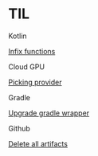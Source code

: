 # TIL
Kotlin

[Infix functions](./kotlin/infix-functions.md)

Cloud GPU
    
[Picking provider](./cloudGPU/picking-provider.md)

Gradle

[Upgrade gradle wrapper](./gradle/upgrade.md)

Github

[Delete all artifacts](./github/delete-all-artifacts.md)